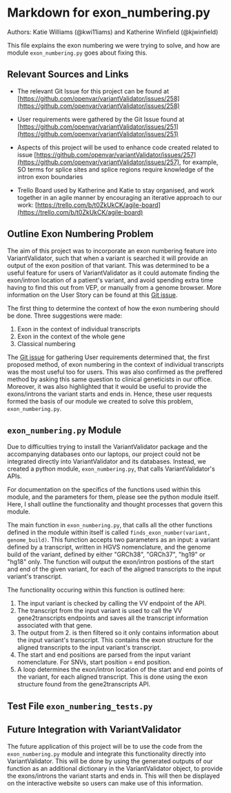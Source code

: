 # Markdown for exon_numbering.py
Authors: Katie Williams (@kwi11iams) and Katherine Winfield (@kjwinfield)

This file explains the exon numbering we were trying to solve, and how are module `exon_numbering.py` goes about fixing this. 

Relevant Sources and Links
--------------------------

- The relevant Git Issue for this project can be found at [https://github.com/openvar/variantValidator/issues/258](https://github.com/openvar/variantValidator/issues/258)

- User requirements were gathered by the Git Issue found at [https://github.com/openvar/variantValidator/issues/251](https://github.com/openvar/variantValidator/issues/251)

- Aspects of this project will be used to enhance code created related to issue [https://github.com/openvar/variantValidator/issues/257](https://github.com/openvar/variantValidator/issues/257), for example, SO terms for splice sites and splice regions require knowledge of the intron exon boundaries 

- Trello Board used by Katherine and Katie to stay organised, and work together in an agile manner by encouraging an iterative approach to our work: [https://trello.com/b/t0ZkUkCK/agile-board](https://trello.com/b/t0ZkUkCK/agile-board)

Outline Exon Numbering Problem
------------------------------
The aim of this project was to incorporate an exon numbering feature into VariantValidator, such that when a variant is searched it will provide an output of the exon position of that variant. This was determined to be a useful feature for users of VariantValidator as it could automate finding the exon/intron location of a patient's variant, and avoid spending extra time having to find this out from VEP, or manually from a genome browser. More information on the User Story can be found at this [Git issue](https://github.com/openvar/variantValidator/issues/258). 

The first thing to determine the context of how the exon numbering should be done. Three suggestions were made:
1. Exon in the context of individual transcripts
2. Exon in the context of the whole gene
3. Classical numbering

The [Git issue](https://github.com/openvar/variantValidator/issues/251) for gathering User requirements determined that, the first proposed method, of exon numbering in the context of individual transcripts was the most useful too for users. This was also confirmed as the preffered method by asking this same question to clinical geneticists in our office. Moreover, it was also highlighted that it would be useful to provide the exons/introns the variant starts and ends in. Hence, these user requests formed the basis of our module we created to solve this problem, `exon_numbering.py`. 

`exon_numbering.py` Module
--------------------------
Due to difficulties trying to install the VariantValidator package and the accompanying databases onto our laptops, our project could not be integrated directly into VariantValidator and its databases. Instead, we created a python module, `exon_numbering.py`, that calls VariantValidator's APIs. 

For documentation on the specifics of the functions used within this module, and the parameters for them, please see the python module itself. Here, I shall outline the functionality and thought processes that govern this module. 

The main function in `exon_numbering.py`, that calls all the other functions defined in the module within itself is called `finds_exon_number(variant, genome_build)`. This function accepts two parameters as an input: a variant defined by a transcript, written in HGVS nomenclature, and the genome build of the variant, defined by either "GRCh38", "GRCh37", "hg19" or "hg18" only. The function will output the exon/intron postions of the start and end of the given variant, for each of the aligned transcripts to the input variant's transcript. 

The functionality occuring within this function is outlined here:
1. The input variant is checked by calling the VV endpoint of the API. 
2. The transcript from the input variant is used to call the VV gene2transcripts endpoints and saves all the transcript information associated with that gene. 
3. The output from 2. is then filtered so it only contains information about the input variant's transcript. This contains the exon structure for the aligned transcripts to the input variant's transcript.
4. The start and end positions are parsed from the input variant nomenclature. For SNVs, start position = end position. 
5. A loop determines the exon/intron location of the start and end points of the variant, for each aligned transcript. This is done using the exon structure found from the gene2transcripts API. 


Test File `exon_numbering_tests.py`
----------------------------------


Future Integration with VariantValidator
----------------------------------------
The future application of this project will be to use the code from the `exon_numbering.py` module and integrate this functionality directly into VariantValidator. This will be done by using the generated outputs of our function as an additional dictionary in the VariantValidator object, to provide the exons/introns the variant starts and ends in. This will then be displayed on the interactive website so users can make use of this information. 

